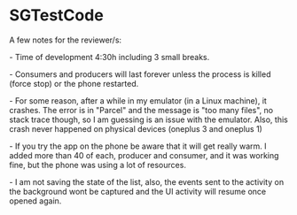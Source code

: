 # SGTestCode



A few notes for the reviewer/s:

\- Time of development 4:30h including 3 small breaks.

\- Consumers and producers will last forever unless the process is killed (force stop) or the phone restarted. 

\- For some reason, after a while in my emulator (in a Linux machine), it crashes. The error is in "Parcel" and the message is "too many files", no stack trace though, so I am guessing is an issue with the emulator. Also, this crash never happened on physical devices (oneplus 3 and oneplus 1)

\- If you try the app on the phone be aware that it will get really warm. I added more than 40 of each, producer and consumer, and it was working fine, but the phone was using a lot of resources.

\- I am not saving the state of the list, also, the events sent to the activity on the background wont be captured and the UI activity will resume once opened again.

 